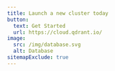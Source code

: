 ```yaml
---
title: Launch a new cluster today
button:
  text: Get Started
  url: https://cloud.qdrant.io/
image:
  src: /img/database.svg
  alt: Database
sitemapExclude: true
---
```


